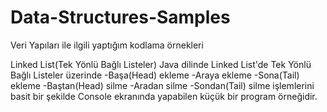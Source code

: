 # Data-Structures-Samples
Veri Yapıları ile ilgili yaptığım kodlama örnekleri

Linked List(Tek Yönlü Bağlı Listeler)
Java dilinde Linked List'de Tek Yönlü Bağlı Listeler üzerinde
-Başa(Head) ekleme
-Araya ekleme
-Sona(Tail) ekleme
-Baştan(Head) silme
-Aradan silme
-Sondan(Tail) silme
işlemlerini basit bir şekilde Console ekranında yapabilen küçük bir program örneğidir.
